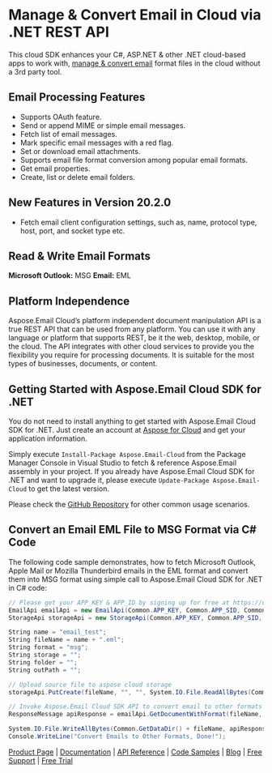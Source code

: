 # Manage & Convert Email in Cloud via .NET REST API

This cloud SDK enhances your C#, ASP.NET & other .NET cloud-based apps to work with, [manage & convert email](https://products.aspose.cloud/email/net) format files in the cloud without a 3rd party tool.

## Email Processing Features

- Supports OAuth feature.
- Send or append MIME or simple email messages.
- Fetch list of email messages.
- Mark specific email messages with a red flag.
- Set or download email attachments.
- Supports email file format conversion among popular email formats.
- Get email properties.
- Create, list or delete email folders.

## New Features in Version 20.2.0

- Fetch email client configuration settings, such as, name, protocol type, host, port, and socket type etc.

## Read & Write Email Formats

**Microsoft Outlook:** MSG
**Email:** EML

## Platform Independence

Aspose.Email Cloud’s platform independent document manipulation API is a true REST API that can be used from any platform. You can use it with any language or platform that supports REST, be it the web, desktop, mobile, or the cloud. The API integrates with other cloud services to provide you the flexibility you require for processing documents. It is suitable for the most types of businesses, documents, or content.

## Getting Started with Aspose.Email Cloud SDK for .NET

You do not need to install anything to get started with Aspose.Email Cloud SDK for .NET. Just create an account at [Aspose for Cloud](https://dashboard.aspose.cloud/#/apps) and get your application information. 

Simply execute `Install-Package Aspose.Email-Cloud` from the Package Manager Console in Visual Studio to fetch & reference Aspose.Email assembly in your project. If you already have Aspose.Email Cloud SDK for .NET and want to upgrade it, please execute `Update-Package Aspose.Email-Cloud` to get the latest version.

Please check the [GitHub Repository](https://github.com/aspose-email-cloud/aspose-email-cloud-dotnet) for other common usage scenarios.

## Convert an Email EML File to MSG Format via C# Code

The following code sample demonstrates, how to fetch Microsoft Outlook, Apple Mail or Mozilla Thunderbird emails in the EML format and convert them into MSG format using simple call to Aspose.Email Cloud SDK for .NET in C# code:

```csharp
// Please get your APP_KEY & APP_ID by signing up for free at https://dashboard.aspose.cloud/#/apps.
EmailApi emailApi = new EmailApi(Common.APP_KEY, Common.APP_SID, Common.BASEPATH);
StorageApi storageApi = new StorageApi(Common.APP_KEY, Common.APP_SID, Common.BASEPATH);

String name = "email_test";
String fileName = name + ".eml";
String format = "msg";
String storage = "";
String folder = "";
String outPath = "";

// Upload source file to aspose cloud storage
storageApi.PutCreate(fileName, "", "", System.IO.File.ReadAllBytes(Common.GetDataDir() + fileName));

// Invoke Aspose.Email Cloud SDK API to convert email to other formats
ResponseMessage apiResponse = emailApi.GetDocumentWithFormat(fileName, format, storage, folder, outPath);

System.IO.File.WriteAllBytes(Common.GetDataDir() + fileName, apiResponse.ResponseStream);
Console.WriteLine("Convert Emails to Other Formats, Done!");
```

[Product Page](https://products.aspose.cloud/email/net) | [Documentation](https://docs.aspose.cloud/display/emailcloud/Home) | [API Reference](https://apireference.aspose.cloud/email/) | [Code Samples](https://github.com/aspose-email-cloud/aspose-email-cloud-dotnet) | [Blog](https://blog.aspose.cloud/category/email/) | [Free Support](https://forum.aspose.cloud/c/email) | [Free Trial](https://dashboard.aspose.cloud/#/apps)